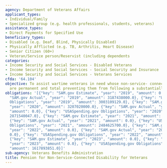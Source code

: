```yaml
---
agency: Department of Veterans Affairs
applicant_types:
- Individual/Family
- Specialized group (e.g. health professionals, students, veterans)
assistance_types:
- Direct Payments for Specified Use
beneficiary_types:
- Disabled (e.g. Deaf, Blind, Physically Disabled)
- Physically Afflicted (e.g. TB, Arthritis, Heart Disease)
- Senior Citizen (60+)
- Veteran/Service person/Reservist (including dependents
categories:
- Income Security and Social Services - Disabled Veterans
- Income Security and Social Services - Social Security and Insurance
- Income Security and Social Services - Veterans Services
cfda: '64.104'
objective: To assist wartime veterans in need whose non-service- connected disabilities
  are permanent and total preventing them from following a substantially gainful  occupation.
obligations: '[{"key": "SAM.gov Estimate", "year": "2019", "amount": 0.0}, {"key":
  "SAM.gov Actual", "year": "2019", "amount": 3187438000.0}, {"key": "USASpending.gov
  Obligations", "year": "2019", "amount": 3003109129.0}, {"key": "SAM.gov Estimate",
  "year": "2020", "amount": 3207020000.0}, {"key": "SAM.gov Actual", "year": "2020",
  "amount": 0.0}, {"key": "USASpending.gov Obligations", "year": "2020", "amount":
  2871540047.0}, {"key": "SAM.gov Estimate", "year": "2021", "amount": 3279529000.0},
  {"key": "SAM.gov Actual", "year": "2021", "amount": 0.0}, {"key": "USASpending.gov
  Obligations", "year": "2021", "amount": 2484625700.0}, {"key": "SAM.gov Estimate",
  "year": "2022", "amount": 0.0}, {"key": "SAM.gov Actual", "year": "2022", "amount":
  0.0}, {"key": "USASpending.gov Obligations", "year": "2022", "amount": 2414212054.0},
  {"key": "SAM.gov Estimate", "year": "2023", "amount": 0.0}, {"key": "SAM.gov Actual",
  "year": "2023", "amount": 0.0}, {"key": "USASpending.gov Obligations", "year": "2023",
  "amount": 1617893851.0}]'
sub-agency: Veterans Benefits Administration
title: Pension for Non-Service-Connected Disability for Veterans
---
```

